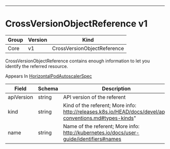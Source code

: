 

-----------
# CrossVersionObjectReference v1



Group        | Version     | Kind
------------ | ---------- | -----------
Core | v1 | CrossVersionObjectReference







CrossVersionObjectReference contains enough information to let you identify the referred resource.

<aside class="notice">
Appears In <a href="#horizontalpodautoscalerspec-v1">HorizontalPodAutoscalerSpec</a> </aside>

Field        | Schema     | Description
------------ | ---------- | -----------
apiVersion | string | API version of the referent
kind | string | Kind of the referent; More info: http://releases.k8s.io/HEAD/docs/devel/api-conventions.md#types-kinds"
name | string | Name of the referent; More info: http://kubernetes.io/docs/user-guide/identifiers#names






